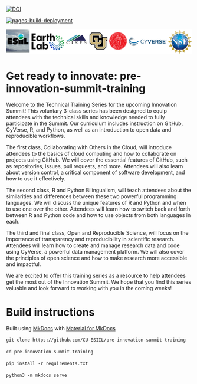 [![DOI](https://zenodo.org/badge/618256578.svg)](https://zenodo.org/doi/10.5281/zenodo.11167872)

[![pages-build-deployment](https://github.com/CU-ESIIL/pre-innovation-summit-training/actions/workflows/pages/pages-build-deployment/badge.svg)](https://github.com/CU-ESIIL/pre-innovation-summit-training/actions/workflows/pages/pages-build-deployment)

![header](docs/assets/pre-summit-training-header.png)

# Get ready to innovate: pre-innovation-summit-training
Welcome to the Technical Training Series for the upcoming Innovation Summit! This voluntary 3-class series has been designed to equip attendees with the technical skills and knowledge needed to fully participate in the Summit. Our curriculum includes instruction on GitHub, CyVerse, R, and Python, as well as an introduction to open data and reproducible workflows.

The first class, Collaborating with Others in the Cloud, will introduce attendees to the basics of cloud computing and how to collaborate on projects using GitHub. We will cover the essential features of GitHub, such as repositories, issues, pull requests, and more. Attendees will also learn about version control, a critical component of software development, and how to use it effectively.

The second class, R and Python Bilingualism, will teach attendees about the similarities and differences between these two powerful programming languages. We will discuss the unique features of R and Python and when to use one over the other. Attendees will learn how to switch back and forth between R and Python code and how to use objects from both languages in each.

The third and final class, Open and Reproducible Science, will focus on the importance of transparency and reproducibility in scientific research. Attendees will learn how to create and manage research data and code using CyVerse, a powerful data management platform. We will also cover the principles of open science and how to make research more accessible and impactful.

We are excited to offer this training series as a resource to help attendees get the most out of the Innovation Summit. We hope that you find this series valuable and look forward to working with you in the coming weeks!

# Build instructions

Built using [MkDocs](https://www.mkdocs.org/) with [Material for MkDocs](https://squidfunk.github.io/mkdocs-material/) 

```
git clone https://github.com/CU-ESIIL/pre-innovation-summit-training

cd pre-innovation-summit-training

pip install -r requirements.txt

python3 -m mkdocs serve
```
